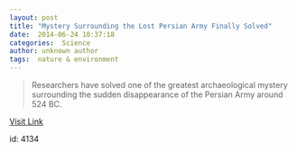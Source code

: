 ```yaml
---
layout: post
title: "Mystery Surrounding the Lost Persian Army Finally Solved"
date:  2014-06-24 10:37:18 
categories:  Science     
author: unknown author
tags:  nature & environment                                                                                                                                                                                                                                                                                                                                                                                                                                                                                                                                                                                                                                                                                                                                                                           
---
```



> Researchers have solved one of the greatest archaeological mystery surrounding the sudden disappearance of the Persian Army around 524 BC.

[Visit Link](http://www.scienceworldreport.com/articles/15620/20140624/mystery-surrounding-the-lost-persian-army-finally-solved.htm)

id:    4134 

